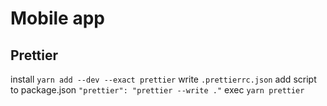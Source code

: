 # Mobile app

## Prettier

install `yarn add --dev --exact prettier`
write `.prettierrc.json`
add script to package.json `"prettier": "prettier --write ."`
exec `yarn prettier`
